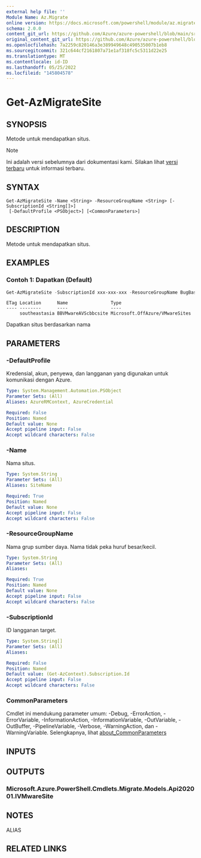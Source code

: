 ```yaml
---
external help file: ''
Module Name: Az.Migrate
online version: https://docs.microsoft.com/powershell/module/az.migrate/get-azmigratesite
schema: 2.0.0
content_git_url: https://github.com/Azure/azure-powershell/blob/main/src/Migrate/help/Get-AzMigrateSite.md
original_content_git_url: https://github.com/Azure/azure-powershell/blob/main/src/Migrate/help/Get-AzMigrateSite.md
ms.openlocfilehash: 7a2259c820146a3e389949648c490535007b1eb8
ms.sourcegitcommit: 321c644cf2161807a71e1af318fc5c5311d22e25
ms.translationtype: MT
ms.contentlocale: id-ID
ms.lasthandoff: 05/25/2022
ms.locfileid: "145804578"
---
```

# Get-AzMigrateSite

## SYNOPSIS
Metode untuk mendapatkan situs.

> [!NOTE]
>Ini adalah versi sebelumnya dari dokumentasi kami. Silakan lihat [versi terbaru](/powershell/module/az.migrate/get-azmigratesite) untuk informasi terbaru.

## SYNTAX

```
Get-AzMigrateSite -Name <String> -ResourceGroupName <String> [-SubscriptionId <String[]>]
 [-DefaultProfile <PSObject>] [<CommonParameters>]
```

## DESCRIPTION
Metode untuk mendapatkan situs.

## EXAMPLES

### Contoh 1: Dapatkan (Default)
```powershell
Get-AzMigrateSite -SubscriptionId xxx-xxx-xxx -ResourceGroupName BugBashAVSVMware -SiteName BBVMwareAVScbbcsite
```

```output
ETag Location      Name                Type
---- --------      ----                ----
     southeastasia BBVMwareAVScbbcsite Microsoft.OffAzure/VMwareSites

```

Dapatkan situs berdasarkan nama

## PARAMETERS

### -DefaultProfile
Kredensial, akun, penyewa, dan langganan yang digunakan untuk komunikasi dengan Azure.

```yaml
Type: System.Management.Automation.PSObject
Parameter Sets: (All)
Aliases: AzureRMContext, AzureCredential

Required: False
Position: Named
Default value: None
Accept pipeline input: False
Accept wildcard characters: False
```

### -Name
Nama situs.

```yaml
Type: System.String
Parameter Sets: (All)
Aliases: SiteName

Required: True
Position: Named
Default value: None
Accept pipeline input: False
Accept wildcard characters: False
```

### -ResourceGroupName
Nama grup sumber daya.
Nama tidak peka huruf besar/kecil.

```yaml
Type: System.String
Parameter Sets: (All)
Aliases:

Required: True
Position: Named
Default value: None
Accept pipeline input: False
Accept wildcard characters: False
```

### -SubscriptionId
ID langganan target.

```yaml
Type: System.String[]
Parameter Sets: (All)
Aliases:

Required: False
Position: Named
Default value: (Get-AzContext).Subscription.Id
Accept pipeline input: False
Accept wildcard characters: False
```

### CommonParameters
Cmdlet ini mendukung parameter umum: -Debug, -ErrorAction, -ErrorVariable, -InformationAction, -InformationVariable, -OutVariable, -OutBuffer, -PipelineVariable, -Verbose, -WarningAction, dan -WarningVariable. Selengkapnya, lihat [about_CommonParameters](http://go.microsoft.com/fwlink/?LinkID=113216)

## INPUTS

## OUTPUTS

### Microsoft.Azure.PowerShell.Cmdlets.Migrate.Models.Api202001.IVMwareSite

## NOTES

ALIAS

## RELATED LINKS

